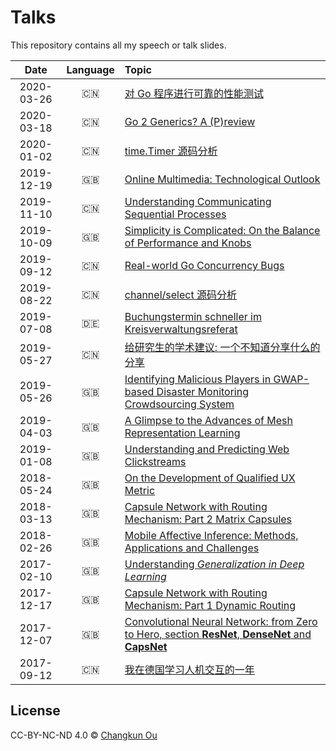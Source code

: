 # Talks

This repository contains all my speech or talk slides.

| Date | Language | Topic |
|:----:|:--------:|:------|
| 2020-03-26 | 🇨🇳 | [对 Go 程序进行可靠的性能测试](./202003/gobench.pdf) |
| 2020-03-18 | 🇨🇳 | [Go 2 Generics? A (P)review](./202003/go2generics.pdf) |
| 2020-01-02 | 🇨🇳 | [time.Timer 源码分析](./202001/timer.pdf) |
| 2019-12-19 | 🇬🇧 | [Online Multimedia: Technological Outlook](./201912/omm9.pdf) |
| 2019-11-10 | 🇨🇳 | [Understanding Communicating Sequential Processes](./201911/csp.pdf) |
| 2019-10-09 | 🇬🇧 | [Simplicity is Complicated: On the Balance of Performance and Knobs](./201910/knobs.pdf) |
| 2019-09-12 | 🇨🇳 | [Real-world Go Concurrency Bugs](./201909/bug.pdf)| 
| 2019-08-22 | 🇨🇳 | [channel/select 源码分析](./201908/channel.pdf)| 
| 2019-07-08 | 🇩🇪 | [Buchungstermin schneller im Kreisverwaltungsreferat](./201907/kvr.pdf)| 
| 2019-05-27 | 🇨🇳 | [给研究生的学术建议: 一个不知道分享什么的分享](./201905/swun.pdf)| 
| 2019-05-26 | 🇬🇧 | [Identifying Malicious Players in GWAP-based Disaster Monitoring Crowdsourcing System](./201905/gwap.pdf)| 
| 2019-04-03 | 🇬🇧 | [A Glimpse to the Advances of Mesh Representation Learning](./201904/mesh.pdf) |
| 2019-01-08 | 🇬🇧 | [Understanding and Predicting Web Clickstreams](./201901/master.pdf) |
| 2018-05-24 | 🇬🇧 | [On the Development of Qualified UX Metric](./201805/qux.pdf) |
| 2018-03-13 | 🇬🇧 | [Capsule Network with Routing Mechanism: Part 2 Matrix Capsules](./201803/capsnet2.pdf) |
| 2018-02-26 | 🇬🇧 | [Mobile Affective Inference: Methods, Applications and Challenges](201802/emotions.pdf) |
| 2017-02-10 | 🇬🇧 | [Understanding _Generalization in Deep Learning_](201802/generalization.pdf) |
| 2017-12-17 | 🇬🇧 | [Capsule Network with Routing Mechanism: Part 1 Dynamic Routing](./201712/capsnet1.pdf) |
| 2017-12-07 | 🇬🇧 | [Convolutional Neural Network: from Zero to Hero, section **ResNet**, **DenseNet** and **CapsNet**](201712/cnn.pdf) |
| 2017-09-12 | 🇨🇳 | [我在德国学习人机交互的一年](201709/swun.pdf) |



## License

CC-BY-NC-ND 4.0 &copy; [Changkun Ou](https://changkun.de)
